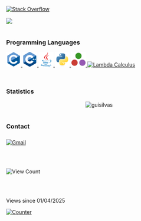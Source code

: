 <!-- Stack Overflow -->
[![Stack Overflow](https://img.shields.io/badge/-Stackoverflow-FE7A16?logo=stack-overflow&logoColor=white)](https://stackoverflow.com/users/26951169/guideverdade)

<!-- GIF -->
<a href="https://www.khanacademy.org/science/physical-chemistry-essentials/x98cdf762ed888601:structure-of-atom/x98cdf762ed888601:quantum-mechanical-model-of-hydrogen-atom/a/the-quantum-mechanical-model-of-the-atom" target="_blank">
<img align="center" width="400" src="https://media0.giphy.com/media/v1.Y2lkPTc5MGI3NjExa242d2szdXIwbzBvYXdpc2t4bzNzamxlYXAycHpxbzN1MHoxb3F5ZyZlcD12MV9pbnRlcm5hbF9naWZfYnlfaWQmY3Q9Zw/OJx9IF20uGvF6/giphy.gif">
</a>

<!--
<h1> Test </h1>
<img align="center" width="400" src="https://media3.giphy.com/media/v1.Y2lkPTc5MGI3NjExNXY2ZGVnMXNxbTZ6OTRncnh2Z2FwN2d4eTBvN2h5ZHptMTdvZW0weCZlcD12MV9pbnRlcm5hbF9naWZfYnlfaWQmY3Q9Zw/G7Pc0fNwuVzYk/giphy.gif">

<h1> Test </h1>
<img align="center" width="400" src="https://media0.giphy.com/media/v1.Y2lkPTc5MGI3NjExejIyYTdicWIzOWxhOHVpOWw1ZmJqZHg0c3A0Y29yYXd5ajI3ZTI3OSZlcD12MV9pbnRlcm5hbF9naWZfYnlfaWQmY3Q9Zw/iTPQuX1ipdrNe/giphy.gif">

<h1> Math beauty </h1>
<img align="center" width="400" src="https://media3.giphy.com/media/v1.Y2lkPTc5MGI3NjExcDBnbW1zcWw5NW85ZnI3amFqN2l4ZnFiYjN2YWZicTFhNmdiYnlqdCZlcD12MV9pbnRlcm5hbF9naWZfYnlfaWQmY3Q9Zw/6wlrY2ABvHxDi/giphy.gif">
-->
<br>
<br>

<!-- Programming Language Section -->
<h3 align="left">Programming Languages</h3>

<a href="https://www.cprogramming.com/" target="_blank" rel="noreferrer"> <img src="https://raw.githubusercontent.com/devicons/devicon/master/icons/c/c-original.svg" alt="C" width="40" height="40"/> </a> <a href="https://cplusplus.com/" target="_blank" rel="noreferrer"> <img src="https://raw.githubusercontent.com/devicons/devicon/master/icons/cplusplus/cplusplus-original.svg" alt="C++" width="40" height="40"/> </a> <a href="https://www.java.com" target="_blank" rel="noreferrer"> <img src="https://raw.githubusercontent.com/devicons/devicon/master/icons/java/java-original.svg" alt="Java" width="40" height="40"/> </a> <a href="https://www.python.org" target="_blank" rel="noreferrer"> <img src="https://raw.githubusercontent.com/devicons/devicon/master/icons/python/python-original.svg" alt="python" width="40" height="40"/> </a> <a href="https://julialang.org/" target="_blank" rel="noreferrer"> <img src="https://raw.githubusercontent.com/devicons/devicon/master/icons/julia/julia-original.svg" alt="Julia" width="40" height="40"/> </a> <a href="https://eecs390.github.io/notes/theory.html" target="_blank" rel="noreferrer"> <img src="https://imgs.search.brave.com/DgPx3c7rRREGfupu1uXUv8uBj2epcTlooplXFpSi1Tw/rs:fit:860:0:0:0/g:ce/aHR0cHM6Ly9pbWcu/ZnJlZXBpay5jb20v/cHJlbWl1bS12ZWN0/b3IvZ3JlZWstYWxw/aGFiZXQtc3ltYm9s/LWxhbWJkYV84NzUy/NDAtNTM4LmpwZz9z/ZW10PWFpc19oeWJy/aWQ" alt="Lambda Calculus" width="40" height="40"/> </a>
</p>

<br>

<!-- Statistics -->
<h3 align="left">Statistics</h3>
<div align="center">
  <!-- <img width="49%" height="195px" src="https://github-readme-stats.vercel.app/api?username=guisilvas&theme=transparent&bg_color=FFF&border_color=FFA500&show_icons=true&icon_color=FFA500&title_color=000&text_color=000"/> -->
  <img align="center" src="https://github-readme-streak-stats.herokuapp.com/?user=guisilvas&" alt="guisilvas" />
</div>

<br>

<!-- Contact -->
<h3 align="left">Contact</h3>

<a href="mailto:guilhermesoaressilvadev@gmail.com"><img src="https://storage.googleapis.com/gweb-workspace-assets/uploads/7uffzv9dk4sn-2ANudyZddMUfBdOX8YWDbe-8da52413e8fe627a74e653f02de3e001-Gmail.svg" alt="Gmail" style="width:40px; margin-top: 8px;" align="center"></a>

<!--
<a href="https://www.linkedin.com/in/guisilvas/"><img src="images/linkedin_icon.png" alt="Linkedin" style="width:40px; margin-left: 10px;" align="center"></a>
-->

<br>
<br>

<!-- View count -->
<p align="left"> <img src="https://komarev.com/ghpvc/?username=guisilvas&label=Profile%20views&color=0e75b6&style=flat" alt="View Count" /> </p>

<br>
<br>

<!-- View Counter (since 01/04/2025) -->
Views since 01/04/2025

<a href="https://plato.stanford.edu/entries/goedel-incompleteness/"> 
<img src="https://profile-counter.glitch.me/guisilvas/count.svg" alt="Counter" />
</a>

<!--
<center><img align="right" width="400" src="https://media1.giphy.com/media/v1.Y2lkPTc5MGI3NjExbTFzamo4dHZrNm13ZHBsN3hzN2xzdWtjNWEwcjM2ejhrZnloZXNoZyZlcD12MV9pbnRlcm5hbF9naWZfYnlfaWQmY3Q9Zw/8qUjDf9PZlHZ6/giphy.gif"></center>

<br>
<br>
<br>

<!-- Subtitle 
<h3 align="left"><p>0 ÷ 0 =</p></h3>
<img align="right" width="400" src="https://media4.giphy.com/media/SVCSsoKU5v6ZJLk07n/giphy.gif">

-->